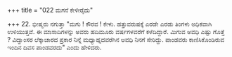 +++
title = "022 ಮಗನೆ ಕೇಳೀರೈದು"

+++
22. ಭೀಷ್ಮರು ನಗುತ್ತಾ "ಮಗು ! ಕೌರವ ! ಕೇಳು. ಹತ್ತುವರುಷಕ್ಕೆ ಎರಡೇ ಎರಡು ತಿಂಗಳು ಅಧಿಕವಾಗಿ ಉಳಿಯುತ್ತವೆ. ಈ ಮಾಸಾದಿಗಳನ್ನು ಅವರು ಹದಿಮೂರು ವರ್ಷಗಳವರೆಗೆ ಕಳೆದಿದ್ದಾರೆ. ಮಿಗುವ ಅವಧಿ ಎಷ್ಟು ಗೊತ್ತೆ ? ವಿದ್ವಾಂಸರ ಲೆಕ್ಕಾಚಾರದ ಪ್ರಕಾರ ನಿನ್ನೆ ಮಧ್ಯಾಹ್ನದವರೆಗಿನ ಅವಧಿ ನಿನಗೆ ಸೇರಿದ್ದು. ಪಾಂಡವರು ಕಾಣಿಸಿಕೊಂಡಿರುವ ಇಂದಿನ ದಿವಸ ಪಾಂಡವರದು" ಎಂದು ಹೇಳಿದರು.